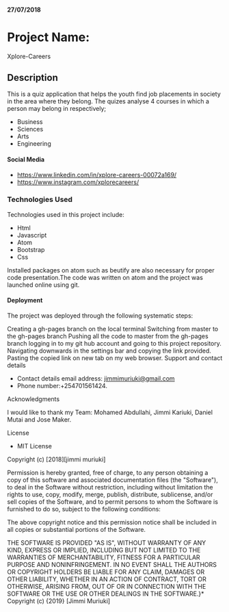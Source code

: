 
#### 27/07/2018

# Project Name:
Xplore-Careers

## Description
This is a quiz application that helps the youth find job placements in society in the area where they belong. The quizes analyse 4 courses in which a person may belong in respectively;

* Business
* Sciences
* Arts
* Engineering


#### Social Media
* https://www.linkedin.com/in/xplore-careers-00072a169/
* https://www.instagram.com/xplorecareers/

### Technologies Used
Technologies used in this project include:
* Html
* Javascript
* Atom
* Bootstrap
* Css

Installed packages on atom such as beutify are also necessary for proper code presentation.The code was written on atom and the project was launched online using git.

#### Deployment
The project was deployed through the following systematic steps:

Creating a gh-pages branch on the local terminal
Switching from master to the gh-pages branch
Pushing all the code to master from the gh-pages branch
logging in to my git hub account and going to this project repository.
Navigating downwards in the settings bar and copying the link provided.
Pasting the copied link on new tab on my web browser.
Support and contact details

* Contact details email address: jimmimuriuki@gmail.com 
* Phone number:+254701561424.

Acknowledgments

I would like to thank my Team: Mohamed Abdullahi, Jimmi Kariuki, Daniel Mutai and Jose Maker.

License
* MIT License

Copyright (c) [2018][jimmi muriuki]

Permission is hereby granted, free of charge, to any person obtaining a copy of this software and associated documentation files (the "Software"), to deal in the Software without restriction, including without limitation the rights to use, copy, modify, merge, publish, distribute, sublicense, and/or sell copies of the Software, and to permit persons to whom the Software is furnished to do so, subject to the following conditions:

The above copyright notice and this permission notice shall be included in all copies or substantial portions of the Software.

THE SOFTWARE IS PROVIDED "AS IS", WITHOUT WARRANTY OF ANY KIND, EXPRESS OR IMPLIED, INCLUDING BUT NOT LIMITED TO THE WARRANTIES OF MERCHANTABILITY, FITNESS FOR A PARTICULAR PURPOSE AND NONINFRINGEMENT. IN NO EVENT SHALL THE AUTHORS OR COPYRIGHT HOLDERS BE LIABLE FOR ANY CLAIM, DAMAGES OR OTHER LIABILITY, WHETHER IN AN ACTION OF CONTRACT, TORT OR OTHERWISE, ARISING FROM, OUT OF OR IN CONNECTION WITH THE SOFTWARE OR THE USE OR OTHER DEALINGS IN THE SOFTWARE.}* Copyright (c) {2019} [Jimmi Muriuki]
